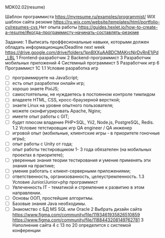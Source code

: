 MDK02.02(resume)

Шаблон программиста https://myresume.ru/examples/programmist/ 
WIX шаблон сайта резюме [https://ru.wix.com/website/templates/html/portfolio-cv/resumes-cvs ](https://www.figma.com/community/tag/website/files)
Нет опыта работы https://guides.hexlet.io/how-to-create-a-resume/#когда-программисту-начинать-составлять-резюме

Задание:
        1 Выписать проффесиональные навыки, которыми должен обладать информационщик/Deadline next week  https://drive.google.com/drive/folders/1pnBXXuAABDCMAKrcNjrDvRnE1jPd_LBL
 1 Frontend-разработчик
 2 Backend-программист
 3 Разработчик мобильных приложений
 4 Системный программист
 5 Разработчик игр
 6 Программист 1С
        1.1 Условие разработка игр
- [ ] программируете на JavaScript;
- [ ] есть опыт разработки онлайн игр;
- [ ] хорошо знаете PixiJS;
- [ ] самостоятельны, не нуждаетесь в постоянном контроле тимлидом
- [ ] владеете HTML, CSS, кросс-браузерной версткой;
- [ ] знаете Linux на уровне опытного пользователя;
- [ ] можете сконфигурировать Apache, Nginx;
- [ ] имеете опыт работы с GIT;
- [ ] будет плюсом владение PHP+SQL, Yii2, Node.js, PostgreSQL, Redis.
        1.2 Условие тетстировщик игр QA engineer / QA инженер
- [ ] игровой опыт (мобильные, клиентские игры - в приоритете гоночные игры);
- [ ] опыт работы с Unity от года;
- [ ] опыт работы тестировщиком 1- 3 года обязателен (на мобильных проектах в приоритете);
- [ ] уверенные знания теории тестирования и умение применять эти знания на практике;
- [ ] умение работать с клиент-серверными приложениями;
- [ ] ответственность, организованность, целеустремленность.
        1.3 Условие Junior/Junior+php программист
- [ ] Увлеченность IT - тематикой и стремление к развитию в этом направлении.
- [ ] Основы ООП, простейшие алгоритмы.
- [ ] Базовые знания Java необходимы.
- [ ] Знакомство с БД MS SQL или Oracle
        2 Выбрать дизайн сайта
        https://www.figma.com/community/file/1193461935826510859
        https://www.figma.com/community/file/1188443208149762781
        3 Наполнение сайта
        4 с 13 по 20 определится с системой конференции
